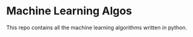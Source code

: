 # Machine Learning Algos

This repo contains all the machine learning algorithms written in python.
